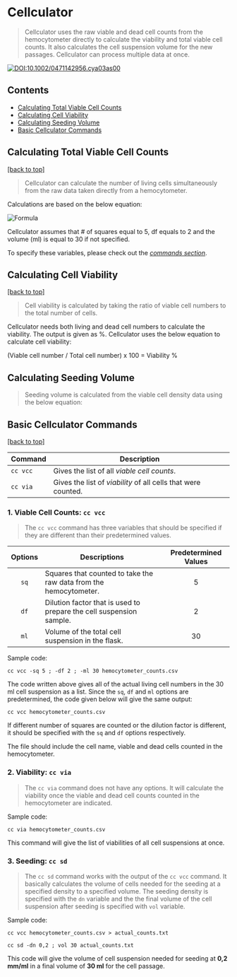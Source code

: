 # Cellculator <a name="cellculator"></a> 

> Cellculator uses the raw viable and dead cell counts from the hemocytometer directly to calculate the viability and total viable cell counts. It also calculates the cell suspension volume for the new passages.
> Cellculator can process multiple data at once. 
> 

[![DOI:10.1002/0471142956.cya03as00](http://img.shields.io/badge/DOI-10.1002/0471142956.cya03as00-B31B1B.svg)](https://doi.org/10.1002/0471142956.cya03as00)

## Contents

- [Calculating Total Viable Cell Counts](#viable_cell_counts_calculation)
- [Calculating Cell Viability](#calculating_cell_viability)
- [Calculating Seeding Volume](#seeding)
- [Basic Cellculator Commands](#basic_cellculator_commands)

## Calculating Total Viable Cell Counts<a name="viable_cell_counts_calculation"></a> 
[[back to top]](#cellculator)
  
> Cellculator can calculate the number of living cells simultaneously from the raw data taken directly from a hemocytometer. 

Calculations are based on the below equation:

  ![Formula](https://rightbrainedscientist.files.wordpress.com/2015/11/cellcounttotal.jpg)
    
Cellculator assumes that # of squares equal to 5, df equals to 2 and the volume (ml) is equal to 30 if not specified.


To specify these variables, please check out the [*commands section*](#basic_cellculator_commands).

## Calculating Cell Viability<a name="calculating_cell_viability"></a> 
[[back to top]](#cellculator)

> Cell viability is calculated by taking the ratio of viable cell numbers to the total number of cells.

Cellculator needs both living and dead cell numbers to calculate the viability. The output is given as %.
Cellculator uses the below equation to calculate cell viability:

(Viable cell number / Total cell number) x 100 = Viability %

## Calculating Seeding Volume <a name="seeding"></a> 

> Seeding volume is calculated from the viable cell density data using the below equation:



## Basic Cellculator Commands<a name="basic_cellculator_commands"></a> 
[[back to top]](#cellculator)

| **Command** | **Description** |
| ----------- | --------------- |
| `cc vcc` | Gives the list of all *viable cell counts*. |
| `cc via` | Gives the list of *viability* of all cells that were counted. |


### 1. Viable Cell Counts: `cc vcc`

>The `cc vcc` command has three variables that should be specified if they are different than their predetermined values.

| **Options** | **Descriptions** | **Predetermined Values** |
| :-----------: | --------------- | :--------------------:|
| `sq` | Squares that counted to take the raw data from the hemocytometer. | 5 |
| `df` | Dilution factor that is used to prepare the cell suspension sample. | 2 |
| `ml` | Volume of the total cell suspension in the flask. | 30 |


Sample code:

`cc vcc -sq 5 ; -df 2 ; -ml 30 hemocytometer_counts.csv` 

The code written above gives all of the actual living cell numbers in the 30 ml cell suspension as a list. Since the `sq`, `df` and `ml` options are predetermined, the code given below will give the same output:

`cc vcc hemocytometer_counts.csv`

If different number of squares are counted or the dilution factor is different, it should be specified with the `sq` and `df` options respectively. 

The file should include the cell name, viable and dead cells counted in the hemocytometer.

### 2. Viability: `cc via`

> The `cc via` command does not have any options. It will calculate the viability once the viable and dead cell counts counted in the hemocytometer are indicated.

Sample code:

`cc via hemocytometer_counts.csv`

This command will give the list of viabilities of all cell suspensions at once.

### 3. Seeding: `cc sd`

> The `cc sd` command works with the output of the `cc vcc` command. It basically calculates the volume of cells needed for the seeding at a specified density to a specified volume.
> The seeding density is specified with the `dn` variable and the the final volume of the cell suspension after seeding is specified with `vol` variable. 

Sample code:

`cc vcc hemocytometer_counts.csv > actual_counts.txt`

`cc sd -dn 0,2 ; vol 30 actual_counts.txt`

This code will give the volume of cell suspension needed for seeding at **0,2 mm/ml** in a final volume of **30 ml** for the cell passage.
